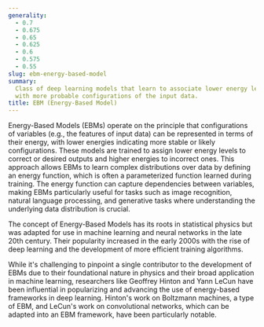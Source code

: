 ```yaml
---
generality:
  - 0.7
  - 0.675
  - 0.65
  - 0.625
  - 0.6
  - 0.575
  - 0.55
slug: ebm-energy-based-model
summary:
  Class of deep learning models that learn to associate lower energy levels
  with more probable configurations of the input data.
title: EBM (Energy-Based Model)
---
```


Energy-Based Models (EBMs) operate on the principle that configurations of variables (e.g., the features of input data) can be represented in terms of their energy, with lower energies indicating more stable or likely configurations. These models are trained to assign lower energy levels to correct or desired outputs and higher energies to incorrect ones. This approach allows EBMs to learn complex distributions over data by defining an energy function, which is often a parameterized function learned during training. The energy function can capture dependencies between variables, making EBMs particularly useful for tasks such as image recognition, natural language processing, and generative tasks where understanding the underlying data distribution is crucial.

The concept of Energy-Based Models has its roots in statistical physics but was adapted for use in machine learning and neural networks in the late 20th century. Their popularity increased in the early 2000s with the rise of deep learning and the development of more efficient training algorithms.

While it's challenging to pinpoint a single contributor to the development of EBMs due to their foundational nature in physics and their broad application in machine learning, researchers like Geoffrey Hinton and Yann LeCun have been influential in popularizing and advancing the use of energy-based frameworks in deep learning. Hinton's work on Boltzmann machines, a type of EBM, and LeCun's work on convolutional networks, which can be adapted into an EBM framework, have been particularly notable.
